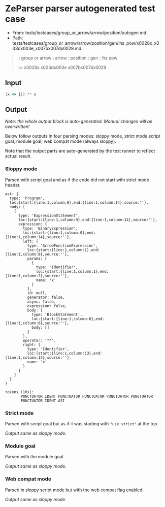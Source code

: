 # ZeParser parser autogenerated test case

- From: tests/testcases/group_or_arrow/arrow/position/autogen.md
- Path: tests/testcases/group_or_arrow/arrow/position/gen/lhs_pow/x0028x_x003dx003e_x007bx007dx0029.md

> :: group or arrow : arrow : position : gen : lhs pow
>
> ::> x0028x x003dx003e x007bx007dx0029

## Input


`````js
(x => {}) ** x
`````

## Output

_Note: the whole output block is auto-generated. Manual changes will be overwritten!_

Below follow outputs in four parsing modes: sloppy mode, strict mode script goal, module goal, web compat mode (always sloppy).

Note that the output parts are auto-generated by the test runner to reflect actual result.

### Sloppy mode

Parsed with script goal and as if the code did not start with strict mode header.

`````
ast: {
  type: 'Program',
  loc:{start:{line:1,column:0},end:{line:1,column:14},source:''},
  body: [
    {
      type: 'ExpressionStatement',
      loc:{start:{line:1,column:0},end:{line:1,column:14},source:''},
      expression: {
        type: 'BinaryExpression',
        loc:{start:{line:1,column:0},end:{line:1,column:14},source:''},
        left: {
          type: 'ArrowFunctionExpression',
          loc:{start:{line:1,column:1},end:{line:1,column:8},source:''},
          params: [
            {
              type: 'Identifier',
              loc:{start:{line:1,column:1},end:{line:1,column:2},source:''},
              name: 'x'
            }
          ],
          id: null,
          generator: false,
          async: false,
          expression: false,
          body: {
            type: 'BlockStatement',
            loc:{start:{line:1,column:6},end:{line:1,column:8},source:''},
            body: []
          }
        },
        operator: '**',
        right: {
          type: 'Identifier',
          loc:{start:{line:1,column:13},end:{line:1,column:14},source:''},
          name: 'x'
        }
      }
    }
  ]
}

tokens (10x):
       PUNCTUATOR IDENT PUNCTUATOR PUNCTUATOR PUNCTUATOR PUNCTUATOR
       PUNCTUATOR IDENT ASI
`````

### Strict mode

Parsed with script goal but as if it was starting with `"use strict"` at the top.

_Output same as sloppy mode._

### Module goal

Parsed with the module goal.

_Output same as sloppy mode._

### Web compat mode

Parsed in sloppy script mode but with the web compat flag enabled.

_Output same as sloppy mode._
